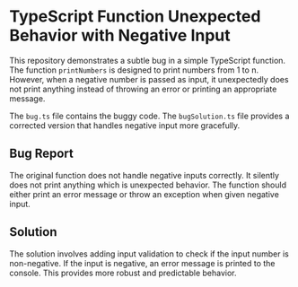# TypeScript Function Unexpected Behavior with Negative Input

This repository demonstrates a subtle bug in a simple TypeScript function. The function `printNumbers` is designed to print numbers from 1 to n. However, when a negative number is passed as input, it unexpectedly does not print anything instead of throwing an error or printing an appropriate message.

The `bug.ts` file contains the buggy code. The `bugSolution.ts` file provides a corrected version that handles negative input more gracefully.

## Bug Report

The original function does not handle negative inputs correctly. It silently does not print anything which is unexpected behavior. The function should either print an error message or throw an exception when given negative input.

## Solution

The solution involves adding input validation to check if the input number is non-negative.  If the input is negative, an error message is printed to the console.  This provides more robust and predictable behavior.